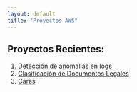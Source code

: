 ```yaml
---
layout: default
title: "Proyectos AWS"
---
```


## Proyectos Recientes:
1. [Detección de anomalías en logs](proyecto1-logs.md)
2. [Clasificación de Documentos Legales](proyecto2-doc-legal.md)
3. [Caras](proyecto3-rec-caras.md)
